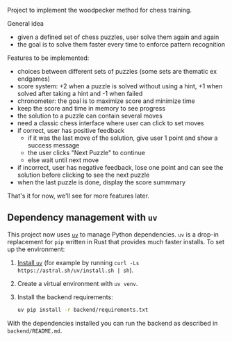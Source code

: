 Project to implement the woodpecker method for chess training.

General idea

- given a defined set of chess puzzles, user solve them again and again
- the goal is to solve them faster every time to enforce pattern recognition


Features to be implemented:
- choices between different sets of puzzles (some sets are thematic ex endgames)
 - score system: +2 when a puzzle is solved without using a hint, +1 when solved after taking a hint and -1 when failed
- chronometer: the goal is to maximize score and minimize time
- keep the score and time in memory to see progress
- the solution to a puzzle can contain several moves
- need a classic chess interface where user can click to set moves
 - if correct, user has positive feedback
   - if it was the last move of the solution, give user 1 point and show a success message
   - the user clicks "Next Puzzle" to continue
   - else wait until next move
- if incorrect, user has negative feedback, lose one point and can see the solution before clicking to see the next puzzle
- when the last puzzle is done, display the score summmary

That's it for now, we'll see for more features later.

## Dependency management with `uv`

This project now uses [`uv`](https://github.com/astral-sh/uv) to manage Python
dependencies. `uv` is a drop-in replacement for `pip` written in Rust that
provides much faster installs. To set up the environment:

1. [Install `uv`](https://github.com/astral-sh/uv#installation) (for example by
   running `curl -Ls https://astral.sh/uv/install.sh | sh`).
2. Create a virtual environment with `uv venv`.
3. Install the backend requirements:

   ```bash
   uv pip install -r backend/requirements.txt
   ```

With the dependencies installed you can run the backend as described in
`backend/README.md`.
